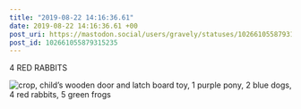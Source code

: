 ```yaml
---
title: "2019-08-22 14:16:36.61"
date: 2019-08-22 14:16:36.61 +00
post_uri: https://mastodon.social/users/gravely/statuses/102661055879315235
post_id: 102661055879315235
---
```

4 RED RABBITS


![crop, child’s wooden door and latch board toy, 1 purple pony, 2 blue dogs, 4 red rabbits, 5 green frogs](/images/17943126.jpg)

